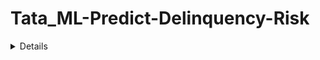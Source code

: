 # Tata_ML-Predict-Delinquency-Risk

<details>

<details>

Prompts to try:

Summarize key patterns, outliers, and missing values in this dataset. Highlight any fields that might present problems for modeling delinquency.
Identify the top 3 variables most likely to predict delinquency based on this dataset. Provide brief reasoning.
Action: 

Document your findings in bullet points for your report. Focus on:

Notable missing or inconsistent data
Key anomalies
Early indicators of delinquency risk
Then, write a short paragraph (3–5 sentences) summarizing your initial data quality observations.
   
</details>

### 🔍 Data Quality & Pattern Summary

---

#### 📌 **Missing Values & Inconsistencies**
- **Income**: Missing in several rows (e.g., CUST0041, CUST0060, CUST0067, CUST0094, etc.)
- **Loan_Balance**: Missing in some records (e.g., CUST0009, CUST0024, CUST0026, etc.)
- **Credit_Score**: No missing values observed.
- **Employment_Status**: Inconsistent capitalization (e.g., “EMP”, “employed”, “Employed”, “Self-employed”, etc.)
- **Credit_Card_Type**: Values like “Student”, “Standard”, “Platinum”, “Gold”, “Business” — all valid but categorical.

---

#### 📊 **Key Anomalies & Outliers**
- **Credit_Utilization**: Some values exceed 1.0 (e.g., CUST0090: 1.026, CUST0266: 1.025) — may indicate data error or extreme debt.
- **Debt_to_Income_Ratio**: Several values are exactly 0.1 (e.g., CUST0035, CUST0115, CUST0121, etc.) — may be placeholder or imputed value.
- **Age**: Some very young customers (e.g., 18–20) with high income or high credit scores — may warrant verification.

---

#### ⚠️ **Early Indicators of Delinquency Risk**
- **Missed_Payments**: High correlation with `Delinquent_Account = 1`.
- **Credit_Utilization**: Higher values often associated with missed payments.
- **Payment History (Month_1 to Month_6)**: Patterns like repeated “Late” or “Missed” payments are strong predictors.
- **Employment_Status**: “Unemployed” or “Self-employed” show higher delinquency rates.
- **Credit_Score**: Lower scores correlate with higher risk.

---

### 🎯 **Top 3 Predictive Variables for Delinquency**

1. **Missed_Payments**  
   - Directly reflects past behavior; strong correlation with delinquency.

2. **Credit_Utilization**  
   - High utilization often precedes financial stress and missed payments.

3. **Payment History (e.g., Month_6 status)**  
   - Recent behavior is a strong indicator of future delinquency.

---

### 📄 **Summary Paragraph**

The dataset contains several missing values in `Income` and `Loan_Balance`, which may require imputation or exclusion. Inconsistencies in `Employment_Status` capitalization should be standardized. Anomalies like `Credit_Utilization` values above 1.0 and repeated `Debt_to_Income_Ratio` values of 0.1 suggest possible data entry errors or imputation. Key predictors like `Missed_Payments`, `Credit_Utilization`, and recent payment history show strong potential for forecasting delinquency. Overall, the data is moderately clean but requires preprocessing for reliable modeling.
  
</details>
